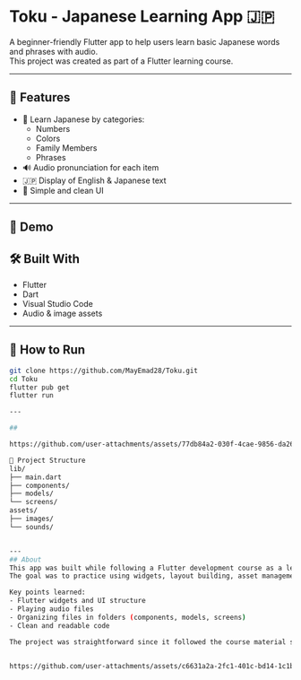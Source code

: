 # Toku - Japanese Learning App 🇯🇵

A beginner-friendly Flutter app to help users learn basic Japanese words and phrases with audio.  
This project was created as part of a Flutter learning course.

---

## 📱 Features

- 🧠 Learn Japanese by categories:
  - Numbers
  - Colors
  - Family Members
  - Phrases
- 🔊 Audio pronunciation for each item
- 🇯🇵 Display of English & Japanese text
- 🎨 Simple and clean UI

---

## 🎥 Demo



## 🛠️ Built With

- Flutter
- Dart
- Visual Studio Code
- Audio & image assets
  
---

## 🚀 How to Run

```bash
git clone https://github.com/MayEmad28/Toku.git
cd Toku
flutter pub get
flutter run

---

## 

https://github.com/user-attachments/assets/77db84a2-030f-4cae-9856-da268147c523

📁 Project Structure
lib/
├── main.dart
├── components/
├── models/
└── screens/
assets/
├── images/
└── sounds/


---
## About
This app was built while following a Flutter development course as a learning exercise.  
The goal was to practice using widgets, layout building, asset management, and project structure.  

Key points learned:
- Flutter widgets and UI structure
- Playing audio files
- Organizing files in folders (components, models, screens)
- Clean and readable code

The project was straightforward since it followed the course material step by step.


https://github.com/user-attachments/assets/c6631a2a-2fc1-401c-bd14-1c1b099de4c1




